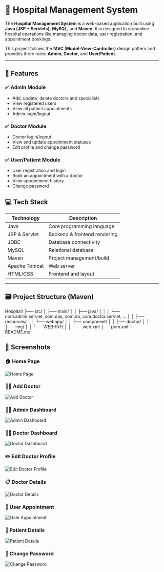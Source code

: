 # 🏥 Hospital Management System

The **Hospital Management System** is a web-based application built using **Java (JSP + Servlets)**, **MySQL**, and **Maven**. It is designed to streamline hospital operations like managing doctor data, user registration, and appointment bookings.

This project follows the **MVC (Model-View-Controller)** design pattern and provides three roles: **Admin**, **Doctor**, and **User/Patient**.

---

## 🚀 Features

### ✅ Admin Module
- Add, update, delete doctors and specialists
- View registered users
- View all patient appointments
- Admin login/logout

### ✅ Doctor Module
- Doctor login/logout
- View and update appointment statuses
- Edit profile and change password

### ✅ User/Patient Module
- User registration and login
- Book an appointment with a doctor
- View appointment history
- Change password



## 💻 Tech Stack

| Technology     | Description                  |
|----------------|------------------------------|
| Java           | Core programming language    |
| JSP & Servlet  | Backend & frontend rendering |
| JDBC           | Database connectivity        |
| MySQL          | Relational database          |
| Maven          | Project management/build     |
| Apache Tomcat  | Web server                   |
| HTML/CSS       | Frontend and layout          |

---

## 🗃️ Project Structure (Maven)

Hospital/
├── src/
│ ├── main/
│ │ ├── java/
│ │ │ └── com.admin.servlet, com.dao, com.db, com.doctor.servlet, ...
│ │ ├── resources/
│ │ └── webapp/
│ │ ├── component/
│ │ ├── doctor/
│ │ ├── img/
│ │ └── WEB-INF/
│ │ └── web.xml
├── pom.xml
└── README.md



## 📸 Screenshots

### 🏠 Home Page
![Home Page](screenshots/homepage.png)

### 🧑‍⚕️ Add Doctor
![Add Doctor](screenshots/add_doctor.png)

### 🧑‍💼 Admin Dashboard
![Admin Dashboard](screenshots/admindashboard.png)

### 👨‍⚕️ Doctor Dashboard
![Doctor Dashboard](screenshots/doctor_dashboard.png)

### ✏️ Edit Doctor Profile
![Edit Doctor Profile](screenshots/doctor_editprofile.png)

### 📋 Doctor Details
![Doctor Details](screenshots/doctor_details.png)

### 📅 User Appointment
![User Appointment](screenshots/user_appointment.png)

### 🧾 Patient Details
![Patient Details](screenshots/patient_details.png)

### 🔐 Change Password
![Change Password](screenshots/change_password.png)

